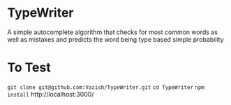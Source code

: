 # TypeWriter
A simple autocomplete algorithm that checks for most common words as well as mistakes and predicts the word being type based simple probability

# To Test
`git clone git@github.com:Vazish/TypeWriter.git`
`cd TypeWriter`
`npm install`
http://localhost:3000/
